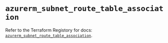 # `azurerm_subnet_route_table_association`

Refer to the Terraform Registory for docs: [`azurerm_subnet_route_table_association`](https://www.terraform.io/docs/providers/azurerm/r/subnet_route_table_association).
